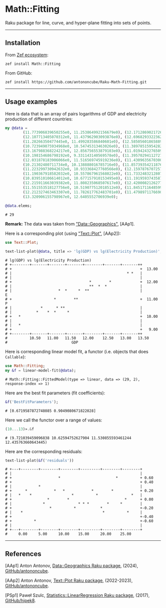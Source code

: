 # Math::Fitting

Raku package for line, curve, and hyper-plane fitting into sets of points.

------

## Installation

From [Zef ecosystem](https://raku.land):

```
zef install Math::Fitting
```

From GitHub:

```
zef install https://github.com/antononcube/Raku-Math-Fitting.git
```

------

## Usage examples

Here is data that is an array of pairs logarithms of GDP and electricity production of different countries:

```raku
my @data =
        (11.773906839650255e0, 11.253864992156679e0), (12.171286902172696e0, 12.009204578014298e0),
        (12.107713405070312e0, 11.437962903093876e0), (12.696829332236298e0, 12.00401094268482e0),
        (11.28266350477445e0, 11.499283586840601e0), (12.585056018658895e0, 11.775388329493465e0),
        (10.723949075934968e0, 10.54745313463026e0), (11.389785159542825e0, 10.928944887584644e0),
        (13.167988368224217e0, 12.856756553879103e0), (11.019424327650983e0, 10.472888033769635e0),
        (10.198154686798192e0, 9.331143140569578e0), (11.395702941127277e0, 10.772811339725912e0),
        (12.031878183906066e0, 11.516569745919236e0), (11.430963567030055e0, 10.855585778720567e0),
        (10.21302480711734e0, 10.138888016785716e0), (11.857393542118762e0, 11.520472966745002e0),
        (11.223299730942632e0, 10.933368427760566e0), (12.15978767072575e0, 11.78868016913858e0),
        (11.190367918582032e0, 10.557867961568022e0), (11.733248321280731e0, 11.226857570288722e0),
        (10.839510106614012e0, 10.677157910153495e0), (11.191959374358786e0, 11.17621400228234e0),
        (12.215911663039382e0, 11.808235068507617e0), (12.420008212627797e0, 11.723537761532056e0),
        (11.551553518127756e0, 10.519077512018512e0), (11.845171164859963e0, 11.528956530193586e0),
        (12.212327463463307e0, 11.782617762483701e0), (11.479897117669006e0, 11.355095745306354e0),
        (13.320906155798967e0, 12.6405552706939e0);
        
@data.elems;        
```
```
# 29
```

**Remark:** The data was taken from ["Data::Geographics"](https://raku.land/zef:antononcube/Data::Geographics), [AAp1].

Here is a corresponding plot (using ["Text::Plot"](https://raku.land/zef:antononcube/Text::Plot), [AAp2]):

```raku
use Text::Plot;

text-list-plot(@data, title => 'lg(GDP) vs lg(Electricity Production)', x-label => 'GDP', y-label => 'EP');
```
```
# lg(GDP) vs lg(Electricity Production)            
# +--------+-------+-------+-------+--------+-------+-------++         
# +                                                          +  13.00  
# |                                                    * *   |         
# |                                                          |         
# +                                   *        *             +  12.00  
# |                                   **  *  *               |         
# |                     *  *     *  **                       |        E
# +                   *        **                            +  11.00 P
# |             *      * **                                  |         
# |           *    *  *     *                                |         
# +   *                                                      +  10.00  
# |                                                          |         
# |   *                                                      |         
# +                                                          +   9.00  
# +--------+-------+-------+-------+--------+-------+-------++         
#          10.50   11.00   11.50   12.00    12.50   13.00   13.50    
#                             GDP
```

Here is corresponding linear model fit, a functor (i.e. objects that does `Callable`):

```raku
use Math::Fitting;
my &f = linear-model-fit(@data);
```
```
# Math::Fitting::FittedModel(type => linear, data => (29, 2), response-index => 1)
```

Here are the best fit parameters (fit coefficients):

```raku
&f('BestFitParameters');
```
```
# [0.6719587872748085 0.9049080671822028]
```

Here we call the functor over a range of values:

```raku
(10...13)».&f
```
```
# (9.721039459096838 10.62594752627904 11.530855593461244 12.435763660643445)
```

Here are the corresponding residuals:

```raku
text-list-plot(&f('residuals'))
```
```
# +---+--------+--------+--------+---------+--------+--------+     
# |                                                          |     
# +                     *                         *          + 0.60
# +                                                          + 0.40
# |            *                                             |     
# +      *            *   *            *        *            + 0.20
# |   *    *                  *          *               *   |     
# +                *        *                         *      + 0.00
# |              *               * * *        *     *        |     
# +                 *          *           *                 +-0.20
# |    *                                    *          *     |     
# +                                                          +-0.40
# +          *                                               +-0.60
# |                                                          |     
# +---+--------+--------+--------+---------+--------+--------+     
#     0.00     5.00     10.00    15.00     20.00    25.00
```

------

## References

[AAp1] Anton Antonov, 
[Data::Geographics Raku package](https://github.com/antononcube/Raku-Data-Geographics),
(2024),
[GitHub/antononcube](https://github.com/antononcube).

[AAp2] Anton Antonov, 
[Text::Plot Raku package](https://github.com/antononcube/Raku-Text-Plot),
(2022-2023),
[GitHub/antononcube](https://github.com/antononcube).

[PSp1] Paweł Szulc,
[Statistics::LinearRegression Raku package](https://github.com/hipek8/p6-Statistics-LinearRegression),
(2017),
[GitHub/hipek8](https://github.com/hipek8).
